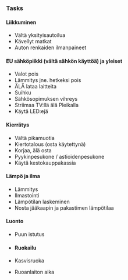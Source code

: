 ### Tasks

#### Liikkuminen
* Vältä yksityisautoilua
* Kävellyt matkat
* Auton renkaiden ilmanpaineet

#### EU sähköpiikki (vältä sähkön käyttöä) ja yleiset
* Valot pois
* Lämmitys jne. hetkeksi pois
* ÄLÄ lataa laitteita
* Suihku
* Sähkösopimuksen vihreys
* Striimaa TV:llä älä Pleikalla
* Käytä LED:ejä 



#### Kierrätys
* Vältä pikamuotia
* Kiertotalous (osta käytettynä)
* Korjaa, älä osta
* Pyykinpesukone / astioidenpesukone
* Käytä kestokauppakassia

#### Lämpö ja ilma
* Lämmitys
* Ilmastointi
* Lämpötilan laskeminen
* Nosta jääkaapin ja pakastimen lämpötilaa

#### Luonto
* Puun istutus

* #### Ruokailu
* Kasvisruoka
* Ruoanlaiton aika
